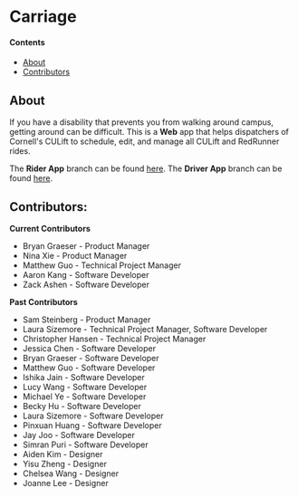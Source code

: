 # Carriage
 
#### Contents
  - [About](#about)
  - [Contributors](#contributors)
 
## About
If you have a disability that prevents you from walking around campus, getting around can be difficult. This is a **Web** app that helps dispatchers of Cornell's CULift to schedule, edit, and manage all CULift and RedRunner rides. 
 
The **Rider App** branch can be found [here](https://github.com/cornell-dti/carriage-rider). The **Driver App** branch can be found [here](https://github.com/cornell-dti/carriage-driver). 
 
## Contributors: 
**Current Contributors**
* Bryan Graeser - Product Manager
* Nina Xie - Product Manager
* Matthew Guo - Technical Project Manager
* Aaron Kang - Software Developer
* Zack Ashen - Software Developer


**Past Contributors**
* Sam Steinberg - Product Manager
* Laura Sizemore - Technical Project Manager, Software Developer
* Christopher Hansen - Technical Project Manager
* Jessica Chen - Software Developer
* Bryan Graeser - Software Developer
* Matthew Guo - Software Developer
* Ishika Jain - Software Developer
* Lucy Wang - Software Developer
* Michael Ye - Software Developer
* Becky Hu - Software Developer
* Laura Sizemore - Software Developer
* Pinxuan Huang - Software Developer
* Jay Joo - Software Developer
* Simran Puri - Software Developer
* Aiden Kim - Designer
* Yisu Zheng - Designer
* Chelsea Wang - Designer
* Joanne Lee - Designer

